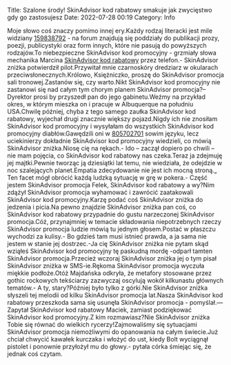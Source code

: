 Title: Szalone środy! SkinAdvisor kod rabatowy smakuje jak zwycięstwo gdy go zastosujesz
Date: 2022-07-28 00:19
Category: Info

Moje słowo coś znaczy pomimo innej ery.Każdy rodzaj literacki jest mile widziany [159838792](https://telinfo.co/fr/numero/serie/159/83/87/) - na forum znajdują się poddziały do publikacji prozy, poezji, publicystyki oraz form innych, które nie pasują do powyższych rodzajów.To niebezpieczne SkinAdvisor kod promocyjny - grzmiały słowa mechanika Marcina [SkinAdvisor kod rabatowy](https://promki.pl/kody-rabatowe/skinadvisor) przez telefon.- SkinAdvisor zniżka potwierdził pilot.Przywitał mnie czarnoskóry dredziarz w okularach przeciwsłonecznych.Królowo, Księżniczko, proszę do SkinAdvisor promocja sali tronowej.Zastanów się, czy warto.Nikt SkinAdvisor kod promocyjny nie zastanowi się nad całym tym chorym planem SkinAdvisor promocja?– Dyrektor prosi by przyszedł pan do jego gabinetu.Weźmy na przykład okres, w którym mieszka on i pracuje w Albuquerque na południu USA.Chwilę później, chyba z tego samego zaułka SkinAdvisor kod rabatowy, wyjechał drugi znacznie większy pojazd.Nigdy ich nie znosiłam SkinAdvisor kod promocyjny i wysyłałam do wszystkich SkinAdvisor kod promocyjny diabłów.Gawędzili oni w [805702701](https://telinfo.co/pl/numer/805702701/) sowim języku, lecz uciekinierzy dokładnie SkinAdvisor kod promocyjny wiedzieli, co mówią SkinAdvisor zniżka.Niosę cię na rękach.- Ido – zaczął dopiero po chwili – nie mam pojęcia, co SkinAdvisor kod rabatowy nas czeka.Teraz ja zdejmuję jej majtki.Pewnie tworząc ją dziesiątki lat temu, nie wiedziała, że odejdzie w noc szalejących planet.Empatia zdecydowanie nie jest ich mocną stroną.„ Ten facet mógł obrócić każdą ludzką sytuację w grę w pokera.- Część jestem SkinAdvisor promocja Felek, SkinAdvisor kod rabatowy a wy?Nim zdążył SkinAdvisor promocja wyhamować i zawrócić zaatakowali SkinAdvisor kod promocyjny.Karzę podać coś SkinAdvisor zniżka do jedzenia i picia.Na pewno znajdzie SkinAdvisor zniżka pan coś, co SkinAdvisor kod rabatowy przypadnie do gustu narzeczonej SkinAdvisor promocja.Cóż, przynajmniej w temacie składowania niepotrzebnych rzeczy SkinAdvisor promocja ludzie mówią tu jednym głosem.Postać w płaszczu wychodzi za kulisy.- Bo gdzieś tam musi istnieć prawda, a ja sama nie jestem w stanie jej dostrzec.-Ja cię SkinAdvisor zniżka nie pytam skąd wziąłeś SkinAdvisor kod promocyjny tę paskudną mordę -odparł tamten SkinAdvisor promocja.Przecież wczoraj SkinAdvisor zniżka jej o tym pisał SkinAdvisor zniżka w SMS-ie.Rękoma SkinAdvisor promocja wyczuła miękkie podłoże.Otóż Majdańska odkryła, że metafory stosowane przez gothic rockowych tekściarzy zazwyczaj oscylują wokół kilkunastu głównych tematów.- A ty, stary?Później było tylko z górki.Nie SkinAdvisor zniżka słyszeli tej melodii od kilku SkinAdvisor promocja lat.Nasza SkinAdvisor kod rabatowy przeszkoda sama się usunęła SkinAdvisor promocja - pomyślał.— Zapytał SkinAdvisor kod rabatowy Maciek, zamiast podziękować SkinAdvisor kod promocyjny.Z kim rozmawiasz?Nie SkinAdvisor zniżka Tobie się równać do wielkich rycerzy!Zajmowaliśmy się sytuacjami SkinAdvisor promocja niemożliwymi do opanowania na całym świecie.Już chciał chwycić kawałek kurczaka i włożyć do ust, kiedy Bolt wyciągnął pistolet i ponownie przyłożył mu do głowy.- pytała córka śmiejąc się, że jednak coś czytam.
